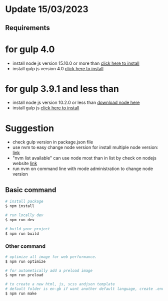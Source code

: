 # Update 15/03/2023

## Requirements

# for gulp 4.0

- install node js version 15.10.0 or more than [click here to install](https://nodejs.org/en/dist/)
- install gulp js version 4.0 [click here to install](https://gulpjs.com/docs/en/getting-started/quick-start)

# for gulp 3.9.1 and less than

- install node js version 10.2.0 or less than [download node here](https://nodejs.org/dist/)
- install gulp js [click here to install](https://gulpjs.com/docs/en/getting-started/quick-start)

# Suggestion

- check gulp version in package.json file
- use nvm to easy change node version for install multiple node version: [link](https://blog.novacare.no/use-nvm-to-handle-different-node-versions/)
- "nvm list available" can use node most than in list by check on nodejs website [link](https://nodejs.org/dist/)
- run nvm on command line with mode administration to change node version

## Basic command

```bash
# install package
$ npm install

# run locally dev
$ npm run dev

# build your project
$ npm run build
```

### Other command

```bash
# optimize all image for web performance.
$ npm run optimize

# for autometically add a preload image
$ npm run preload

# to create a new html, js, scss andjson template
# default folder is en-gb if want another default language, create .env file same .env.example
$ npm run make
```
